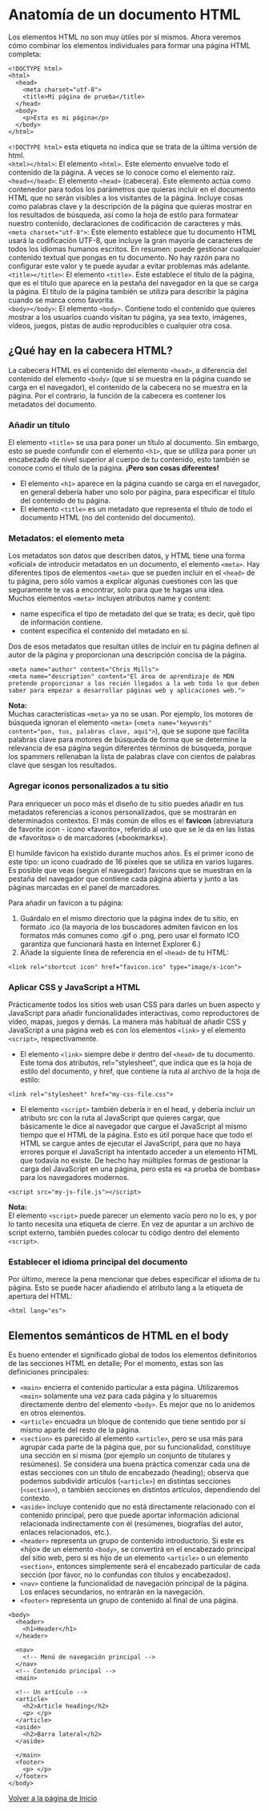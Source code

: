 # Anatomía de un documento HTML

Los elementos HTML no son muy útiles por sí mismos. Ahora veremos cómo combinar los elementos individuales para formar una página HTML completa:  
~~~
<!DOCTYPE html>
<html>
  <head>
    <meta charset="utf-8">
    <title>Mi página de prueba</title>
  </head>
  <body>
    <p>Esta es mi página</p>
  </body>
</html>
~~~

`<!DOCTYPE html>` esta etiqueta no indica que se trata de la última versión de html.  
`<html></html>`: El elemento `<html>`. Este elemento envuelve todo el contenido de la página. A veces se lo conoce como el elemento raíz.  
`<head></head>`: El elemento `<head>` (cabecera). Este elemento actúa como contenedor para todos los parámetros que quieras incluir en el documento HTML que no serán visibles a los visitantes de la página. Incluye cosas como palabras clave y la descripción de la página que quieras mostrar en los resultados de búsqueda, así como la hoja de estilo para formatear nuestro contenido, declaraciones de codificación de caracteres y más.  
`<meta charset="utf-8">`: Este elemento establece que tu documento HTML usará la codificación UTF-8, que incluye la gran mayoría de caracteres de todos los idiomas humanos escritos. En resumen: puede gestionar cualquier contenido textual que pongas en tu documento. No hay razón para no configurar este valor y te puede ayudar a evitar problemas más adelante.  
`<title></title>`: El elemento `<title>`. Este establece el título de la página, que es el título que aparece en la pestaña del navegador en la que se carga la página. El título de la página también se utiliza para describir la página cuando se marca como favorita.  
`<body></body>`: El elemento `<body>`. Contiene todo el contenido que quieres mostrar a los usuarios cuando visitan tu página, ya sea texto, imágenes, vídeos, juegos, pistas de audio reproducibles o cualquier otra cosa.  

## ¿Qué hay en la cabecera HTML?

La cabecera HTML es el contenido del elemento `<head>`, a diferencia del contenido del elemento `<body>` (que sí se muestra en la página cuando se carga en el navegador), el contenido de la cabecera no se muestra en la página. Por el contrario, la función de la cabecera es contener los metadatos del documento.  

### Añadir un título

El elemento `<title>` se usa para poner un título al documento. Sin embargo, esto se puede confundir con el elemento `<h1>`, que se utiliza para poner un encabezado de nivel superior al cuerpo de tu contenido, esto también se conoce como el título de la página. **¡Pero son cosas diferentes!**  
- El elemento `<h1>` aparece en la página cuando se carga en el navegador, en general debería haber uno solo por página, para especificar el título del contenido de tu página.  
- El elemento `<title>` es un metadato que representa el título de todo el documento HTML (no del contenido del documento).

### Metadatos: el elemento meta

Los metadatos son datos que describen datos, y HTML tiene una forma «oficial» de introducir metadatos en un documento, el elemento `<meta>`. Hay diferentes tipos de elementos `<meta>` que se pueden incluir en el `<head>` de tu página, pero sólo vamos a explicar algunas cuestiones con las que seguramente te vas a encontrar, solo para que te hagas una idea.  
Muchos elementos `<meta>` incluyen atributos name y content:  
- name especifica el tipo de metadato del que se trata; es decir, qué tipo de información contiene.
- content especifica el contenido del metadato en sí.

Dos de esos metadatos que resultan útiles de incluir en tu página definen al autor de la página y proporcionan una descripción concisa de la página. 
~~~
<meta name="author" content="Chris Mills">
<meta name="description" content="El área de aprendizaje de MDN pretende proporcionar a los recién llegados a la web todo lo que deben saber para empezar a desarrollar páginas web y aplicaciones web.">
~~~
**Nota:**   
Muchas características `<meta>` ya no se usan. Por ejemplo, los motores de búsqueda ignoran el elemento `<meta>` (`<meta name="keywords" content="pon, tus, palabras clave, aquí">`), que se supone que facilita palabras clave para motores de búsqueda de forma que se determine la relevancia de esa página según diferentes términos de búsqueda, porque los spammers rellenaban la lista de palabras clave con cientos de palabras clave que sesgan los resultados.

### Agregar iconos personalizados a tu sitio

Para enriquecer un poco más el diseño de tu sitio puedes añadir en tus metadatos referencias a iconos personalizados, que se mostrarán en determinados contextos. El más común de ellos es el **favicon** (abreviatura de favorite icon - icono «favorito», referido al uso que se le da en las listas de «favoritos» o de marcadores («bookmarks»).

El humilde favicon ha existido durante muchos años. Es el primer icono de este tipo: un icono cuadrado de 16 píxeles que se utiliza en varios lugares. Es posible que veas (según el navegador) favicons que se muestran en la pestaña del navegador que contiene cada página abierta y junto a las páginas marcadas en el panel de marcadores.

Para añadir un favicon a tu página:
1. Guárdalo en el mismo directorio que la página index de tu sitio, en formato .ico (la mayoría de los buscadores admiten favicon en los formatos más comunes como .gif o .png, pero usar el formato ICO garantiza que funcionará hasta en Internet Explorer 6.)
2. Añade la siguiente línea de referencia en el `<head>` de tu HTML:  

~~~
<link rel="shortcut icon" href="favicon.ico" type="image/x-icon">
~~~

### Aplicar CSS y JavaScript a HTML

Prácticamente todos los sitios web usan CSS para darles un buen aspecto y JavaScript para añadir funcionalidades interactivas, como reproductores de vídeo, mapas, juegos y demás. La manera más habitual de añadir CSS y JavaScript a una página web es con los elementos `<link>` y el elemento `<script>`, respectivamente.
- El elemento `<link>` siempre debe ir dentro del `<head>` de tu documento. Este toma dos atributos, rel="stylesheet", que indica que es la hoja de estilo del documento, y href, que contiene la ruta al archivo de la hoja de estilo:   

~~~
<link rel="stylesheet" href="my-css-file.css">
~~~

- El elemento `<script>` también debería ir en el head, y debería incluir un atributo src con la ruta al JavaScript que quieres cargar, que básicamente le dice al navegador que cargue el JavaScript al mismo tiempo que el HTML de la página. Esto es útil porque hace que todo el HTML se cargue antes de ejecutar el JavaScript, para que no haya errores porque el JavaScript ha intentado acceder a un elemento HTML que todavía no existe. De hecho hay múltiples formas de gestionar la carga del JavaScript en una página, pero esta es «a prueba de bombas» para los navegadores modernos.

~~~
<script src="my-js-file.js"></script>
~~~

**Nota:**  
El elemento `<script>` puede parecer un elemento vacío pero no lo es, y por lo tanto necesita una etiqueta de cierre. En vez de apuntar a un archivo de script externo, también puedes colocar tu código dentro del elemento `<script>`.

### Establecer el idioma principal del documento
Por último, merece la pena mencionar que debes especificar el idioma de tu página. Esto se puede hacer añadiendo el atributo lang a la etiqueta de apertura del HTML:
~~~
<html lang="es">
~~~

## Elementos semánticos de HTML en el body 

Es bueno entender el significado global de todos los elementos definitorios de las secciones HTML en detalle; Por el momento, estas son las definiciones principales:
- `<main>` encierra el contenido particular a esta página. Utilizaremos `<main>` solamente una vez para cada página y lo situaremos directamente dentro del elemento `<body>`. Es mejor que no lo anidemos en otros elementos.
- `<article>` encuadra un bloque de contenido que tiene sentido por sí mismo aparte del resto de la página.
- `<section>` es parecido al elemento `<article>`, pero se usa más para agrupar cada parte de la página que, por su funcionalidad, constituye una sección en sí misma (por ejemplo un conjunto de titulares y resúmenes). Se considera una buena práctica comenzar cada una de estas secciones con un título de encabezado (heading); observa que podemos subdividir artículos (`<article>`) en distintas secciones (`<section>`), o también secciones en distintos artículos, dependiendo del contexto.
- `<aside>` incluye contenido que no está directamente relacionado con el contenido principal, pero que puede aportar información adicional relacionada indirectamente con él (resúmenes, biografías del autor, enlaces relacionados, etc.).
- `<header>` representa un grupo de contenido introductorio. Si este es «hijo» de un elemento `<body>`, se convertirá en el encabezado principal del sitio web, pero si es hijo de un elemento `<article>` o un elemento `<section>`, entonces simplemente será el encabezado particular de cada sección (por favor, no lo confundas con títulos y encabezados).
- `<nav>` contiene la funcionalidad de navegación principal de la página. Los enlaces secundarios, no entrarán en la navegación.
- `<footer>` representa un grupo de contenido al final de una página.

~~~
<body>
  <header>
    <h1>Header</h1>
  </header>

  <nav>
    <!-- Menú de navegación principal -->
  </nav>
  <!-- Contenido principal -->
  <main>

  <!-- Un artículo -->
  <article>
    <h2>Article heading</h2>
    <p> </p>
  </article>
  <aside>
    <h2>Barra lateral</h2>
  </aside>

  </main>
  <footer>
    <p> </p>
  </footer>
</body>
~~~

[Volver a la página de Inicio](index.md)  
